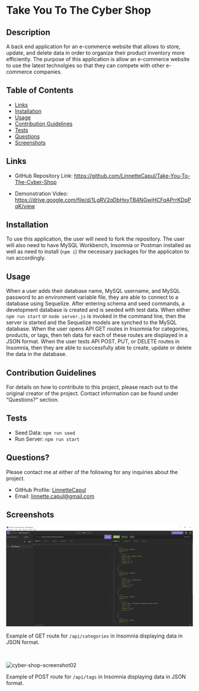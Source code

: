 # Take You To The Cyber Shop

  ## Description
  A back end application for an e-commerce website that allows to store, update, and delete data in order to organize their product inventory more efficiently. The purpose of this application is allow an e-commerce website to use the latest technolgies so that they can compete with other e-commerce companies.

  
  ## Table of Contents
  
  * [Links](#links)
  * [Installation](#installation)
  * [Usage](#usage)
  * [Contribution Guidelines](#contribution-guidelines)
  * [Tests](#tests)
  * [Questions](#questions)
  * [Screenshots](#screenshots)


  ## Links
  

 * GitHub Repository Link: https://github.com/LinnetteCapul/Take-You-To-The-Cyber-Shop

 * Demonstration Video: https://drive.google.com/file/d/1LgRV2qDbHxyTB4NGwjHCFqAPrrKDpPqK/view
  
  ## Installation
  
  To use this application, the user will need to fork the repository. The user will also need to have MySQL Workbench, Insomnia or Postman installed as well as need to install (`npm i`) the necessary packages for the applicaton to run accordingly.
  
  ## Usage
  
  When a user adds their database name, MySQL username, and MySQL password to an environment variable file, they are able to connect to a database using Sequelize. After entering schema and seed commands, a development database is created and is seeded with test data. When either `npm run start` or `node server.js` is invoked in the command line, then the server is started and the Sequelize models are synched to the MySQL database. When the user opens API GET routes in Insomnia for categories, products, or tags, then teh data for each of these routes are displayed in a JSON format. When the user tests API POST, PUT, or DELETE routes in Insomnia, then they are able to successfully able to create, update or delete the data in the database. 

  
  ## Contribution Guidelines
  
  For details on how to contribute to this project, please reach out to the original creator of the project. Contact information can be found under “Questions?” section.
  
  ## Tests
  
  * Seed Data: `npm run seed`
  * Run Server: `npm run start`
  
  
  ## Questions?
  
  Please contact me at either of the following for any inquiries about the project.

  * GitHub Profile: [LinnetteCapul](https://github.com/LinnetteCapul)
  * Email: linnette.capul@gmail.com

  ## Screenshots
  
  ![cyber-shop-screenshot01](https://raw.githubusercontent.com/LinnetteCapul/Take-You-To-The-Cyber-Shop/main/assets/cyber-shop-screenshot01.JPG)
  
  Example of GET route for `/api/categories` in Insomnia displaying data in JSON format.

  
  <br>
  
  ![cyber-shop-screenshot02]()

  Example of POST route for `/api/tags` in Insomnia displaying data in JSON format.
